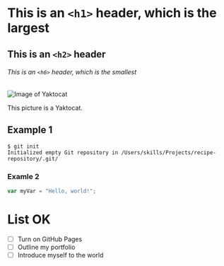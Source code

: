 # This is an `<h1>` header, which is the largest

## This is an `<h2>` header

###### This is an `<h6>` header, which is the smallest

![Image of Yaktocat](https://octodex.github.com/images/yaktocat.png)

This picture is a Yaktocat.

## Example 1
```
$ git init
Initialized empty Git repository in /Users/skills/Projects/recipe-repository/.git/
```

### Examle 2
``` javascript
var myVar = "Hello, world!";
```
# List OK
- [ ] Turn on GitHub Pages
- [ ] Outline my portfolio
- [ ] Introduce myself to the world
